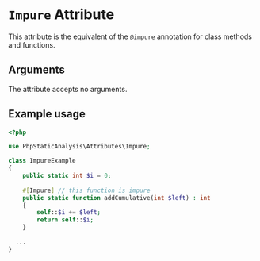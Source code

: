 # `Impure` Attribute

This attribute is the equivalent of the `@impure` annotation for class methods and functions.

## Arguments

The attribute accepts no arguments.

## Example usage

```php
<?php

use PhpStaticAnalysis\Attributes\Impure;

class ImpureExample
{
    public static int $i = 0;
    
    #[Impure] // this function is impure
    public static function addCumulative(int $left) : int
    {
        self::$i += $left;
        return self::$i;
    }
    
  ...
}
```
